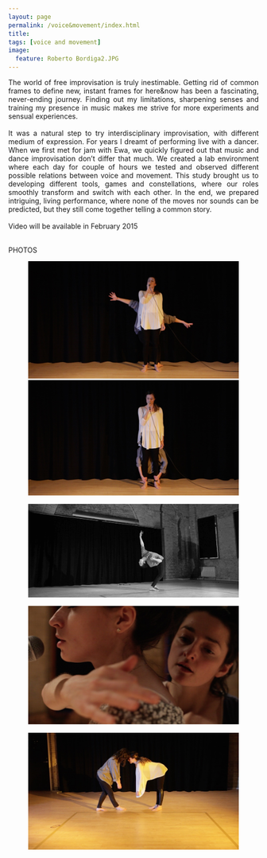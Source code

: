 ```yaml
---
layout: page
permalink: /voice&movement/index.html
title:
tags: [voice and movement]
image:
  feature: Roberto Bordiga2.JPG
---
```


<p align="justify">The world of free improvisation is truly inestimable. Getting rid of common frames to define new, instant frames for here&now has been a fascinating, never-ending journey. Finding out my limitations, sharpening senses and training my presence in music makes me strive for more experiments and sensual experiences.
<br><br>
It was a natural step to try interdisciplinary improvisation, with different medium of expression. 
For years I dreamt of performing live with a dancer. When we first met for jam with Ewa, we quickly figured out that music and dance improvisation don’t differ that much. We created a lab environment where each day for couple of hours we tested and observed different possible relations between voice and movement. This study brought us to developing different tools, games and constellations, where our roles smoothly transform and switch with each other. In the end, we prepared intriguing, living performance, where none of the moves nor sounds can be predicted, but they still come together telling a common story. 
<br><br>
Video will be available in February 2015
<br><br>

PHOTOS


<figure class="half">
    <a href="/images/Voice and Movement1.jpg"><img src="/images/Voice and Movement1.jpg"></a>
    <a href="/images/Voice and Movement2.jpg"><img src="/images/Voice and Movement2.jpg"></a>
</figure>
    
<figure>
    <a href="/images/Voice and Movement6.jpg"><img src="/images/Voice and Movement6.jpg"></a>
</figure>

<figure>
    <a href="/images/Voice and Movement4.jpg"><img src="/images/Voice and Movement4.jpg"></a>
</figure>

<figure>   
    <a href="/images/Voice and Movement7.jpg"><img src="/images/Voice and Movement7.jpg"></a>
</figure>    


